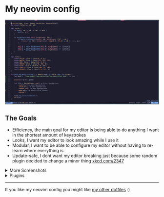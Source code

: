 # My neovim config

![](content/code.png) 

## The Goals

- Efficiency, the main goal for my editor is being able to do anything I want in the shortest amount of keystrokes
- Looks, I want my editor to look amazing while I use it
- Modular, I want to be able to configure my editor without having to re-learn where everything is
- Update-safe, I dont want my editor breaking just because some random plugin decided to change a minor thing [xkcd.com/2347](https://xkcd.com/2347/)

<details>
<summary>More Screenshots</summary>

![](content/dashboard.png) 
![](content/code.png) 
![](content/git.png) 
![](content/telescope.png) 
![](content/markdown.png) 

</details>

<details>

<summary>Plugins</summary>

- [ catppuccin ]( https://github.com/catppuccin/nvim ) - Colour Theme
- [ cmp-nvim-lsp ]( https://github.com/hrsh7th/cmp-nvim-lsp ) - Autocomplete lsp entries
- [ cmp_luasnip ]( https://github.com/saadparwaiz1/cmp_luasnip ) - Autocomplete snippets
- [ dressing.nvim ]( https://github.com/stevearc/dressing.nvim ) - Beautiful ui
- [ fidget.nvim ]( https://github.com/j-hui/fidget.nvim ) - LSP Messages
- [ friendly-snippets ]( https://github.com/rafamadriz/friendly-snippets ) - Premade snippets
- [ gitsigns.nvim ]( https://github.com/lewis6991/gitsigns.nvim ) - Git signs on the left
- [ indent-blankline.nvim ]( https://github.com/lukas-reineke/indent-blankline.nvim ) - Shows indentation
- [ lazy.nvim ]( https://github.com/folke/lazy.nvim ) - Plugin Manager
- [ logos.vim ]( https://github.com/Tyilo/logos.vim ) - Syntax highlighting for logos
- [ lualine.nvim ]( https://github.com/nvim-lualine/lualine.nvim ) - Nice status bar
- [ LuaSnip ]( https://github.com/L3MON4D3/LuaSnip ) - Snippets engine
- [ mason-lspconfig.nvim ]( https://github.com/williamboman/mason-lspconfig.nvim ) - Automatic integration with mason + lspconfig
- [ mason-nvim-dap.nvim ]( https://github.com/jay-babu/mason-nvim-dap.nvim ) - Automatic integration with mason + dap
- [ mason.nvim ]( https://github.com/williamboman/mason.nvim ) - Installs LSPs for you
- [ mini.icons ]( https://github.com/echasnovski/mini.icons ) - Fancy icons
- [ mini.pairs ]( https://github.com/echasnovski/mini.pairs ) - Automatically inserts the closing bracket / quote
- [ mini.surround ]( https://github.com/echasnovski/mini.surround ) - Makes working with character pairs easy
- [ neocord ]( https://github.com/IogaMaster/neocord ) - Discord presence
- [ neodev.nvim ]( https://github.com/folke/neodev.nvim ) - Neovim-related autocomplete in lua files
- [ nvim-cmp ]( https://github.com/hrsh7th/nvim-cmp ) - Autocompletion engine
- [ nvim-dap ]( https://github.com/mfussenegger/nvim-dap ) - Debugger engine
- [ nvim-dap-go ]( https://github.com/leoluz/nvim-dap-go ) - Go Debugger
- [ nvim-dap-ui ]( https://github.com/rcarriga/nvim-dap-ui ) - Debugger ui
- [ nvim-jdtls ]( https://github.com/mfussenegger/nvim-jdtls ) - Better java tooling
- [ nvim-lspconfig ]( https://github.com/neovim/nvim-lspconfig ) - LSPs
- [ nvim-nio ]( https://github.com/nvim-neotest/nvim-nio ) - Async io
- [ nvim-treesitter ]( https://github.com/nvim-treesitter/nvim-treesitter ) - Syntax highlighting, automated indentation and other fun utils
- [ nvim-treesitter-textobjects ]( https://github.com/nvim-treesitter/nvim-treesitter-textobjects ) - Allows working with 'textobjects'
- [ oil.nvim ]( https://github.com/stevearc/oil.nvim ) - File browser / manager
- [ plenary.nvim ]( https://github.com/nvim-lua/plenary.nvim ) - Random util functions
- [ qmk.nvim ]( https://github.com/codethread/qmk.nvim ) - Automatically formats qmk keyboard layout
- [ snacks.nvim ]( https://github.com/folke/snacks.nvim ) - Dashboard, (offers other things which i'm not using too)
- [ telescope-fzf-native.nvim ]( https://github.com/nvim-telescope/telescope-fzf-native.nvim ) - Uses `fzf` for telescope
- [ telescope-live-grep-args.nvim ]( https://github.com/nvim-telescope/telescope-live-grep-args.nvim ) - Allows more control over telescope grep
- [ telescope.nvim ]( https://github.com/nvim-telescope/telescope.nvim ) - Search + Picker
- [ tree-sitter-nu ]( https://github.com/nushell/tree-sitter-nu ) - Treesitter parser for nu
- [ vim-be-good ]( https://github.com/ThePrimeagen/vim-be-good ) - Games to make you better at vim
- [ vim-fanfingtastic ]( https://github.com/dahu/vim-fanfingtastic ) - Makes the default Ff and Tt motions better
- [ vim-fugitive ]( https://github.com/tpope/vim-fugitive ) - Git integration
- [ vim-repeat ]( https://github.com/tpope/vim-repeat ) - Adds dot repeat support to some plugins
- [ vim-rhubarb ]( https://github.com/tpope/vim-rhubarb ) - Github commands
- [ vim-sleuth ]( https://github.com/tpope/vim-sleuth ) - Guesses tab size from current file
- [ vim-tabby ]( https://github.com/TabbyML/vim-tabby ) - AI (will replace with copilot once I get it)
- [ vim-wakatime ]( https://github.com/wakatime/vim-wakatime ) - Wakatime integration
- [ which-key.nvim ]( https://github.com/folke/which-key.nvim ) - Shows available keybinds, can be helpful for learning new binds
- [ wildfire.nvim ]( https://github.com/sustech-data/wildfire.nvim ) - Better treesitter incremental selection
- [ nvim-colorizer.lua ]( https://github.com/norcalli/nvim-colorizer.lua ) - Shows colours in css files
- [ rust-tools.nvim ]( https://github.com/simrat39/rust-tools.nvim ) - Better rust tooling

</details>

----------

If you like my neovim config you might like [my other dotfiles](https://github.com/rugmj/.dotfiles) :)
